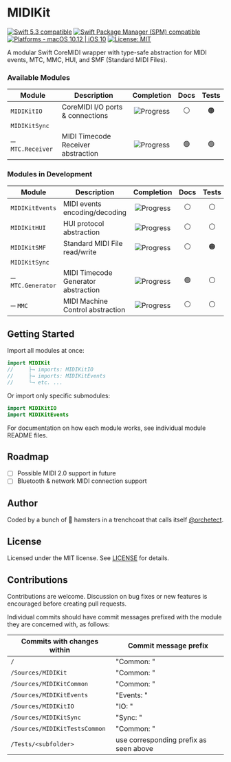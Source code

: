 # MIDIKit

<p>
<a href="https://developer.apple.com/swift">
<img src="https://img.shields.io/badge/Swift-5.3-blue.svg?style=flat"
     alt="Swift 5.3 compatible" /></a>
<a href="#installation">
<img src="https://img.shields.io/badge/SPM-5.3-blue.svg?style=flat"
     alt="Swift Package Manager (SPM) compatible" /></a>
<a href="https://developer.apple.com/swift">
<img src="https://img.shields.io/badge/platforms-macOS%2010.12%20|%20iOS%2010%20-%23989898.svg?style=flat"
     alt="Platforms - macOS 10.12 | iOS 10" /></a>
<a href="https://github.com/orchetect/MIDIKit/blob/main/LICENSE">
<img src="http://img.shields.io/badge/license-MIT-green.svg?style=flat"
     alt="License: MIT" /></a>

A modular Swift CoreMIDI wrapper with type-safe abstraction for MIDI events, MTC, MMC, HUI, and SMF (Standard MIDI Files).

### Available Modules

| Module           | Description                        |                          Completion                          | Docs | Tests |
| ---------------- | ---------------------------------- | :----------------------------------------------------------: | :--: | :---: |
| `MIDIKitIO`      | CoreMIDI I/O ports & connections   | ![Progress](https://progress-bar.dev/80/?title=Testing&color=555555&width=95) |  ⚪️   |   🟠   |
| `MIDIKitSync`    |                                    |                                                              |      |       |
| ─ `MTC.Receiver` | MIDI Timecode Receiver abstraction | ![Progress](https://progress-bar.dev/90/?title=Testing&color=555555&width=95) |  🟢   |   🟢   |

### Modules in Development

| Module            | Description                         | Completion     | Docs | Tests |
| ----------------- | ----------------------------------- | :------------: | :--: | :---: |
| `MIDIKitEvents`   | MIDI events encoding/decoding       | ![Progress](https://progress-bar.dev/50/?title=Postponed&color=555555&width=80) |  ⚪️   |   ⚪️   |
| `MIDIKitHUI`      | HUI protocol abstraction            | ![Progress](https://progress-bar.dev/40/?title=Future&color=555555&width=98) |  ⚪️   |   ⚪️   |
| `MIDIKitSMF`      | Standard MIDI File read/write       | ![Progress](https://progress-bar.dev/80/?title=Future&color=555555&width=98) |  ⚪️   |   🟠   |
| `MIDIKitSync`     |                                     |               |      |       |
| ─ `MTC.Generator` | MIDI Timecode Generator abstraction | ![Progress](https://progress-bar.dev/0/?title=Future&color=555555&width=98) |  🟢   |   ⚪️   |
| ─ `MMC`           | MIDI Machine Control abstraction    | ![Progress](https://progress-bar.dev/0/?title=Future&color=555555&width=98) |  ⚪️   |   ⚪️   |

## Getting Started

Import all modules at once:

```swift
import MIDIKit
//     ├→ imports: MIDIKitIO
//     ├→ imports: MIDIKitEvents
//     └→ etc. ...
```

Or import only specific submodules:

```swift
import MIDIKitIO
import MIDIKitEvents
```

For documentation on how each module works, see individual module README files.

## Roadmap

- [ ] Possible MIDI 2.0 support in future
- [ ] Bluetooth & network MIDI connection support

## Author

Coded by a bunch of 🐹 hamsters in a trenchcoat that calls itself [@orchetect](https://github.com/orchetect).

## License

Licensed under the MIT license. See [LICENSE](https://github.com/orchetect/MIDIKit/blob/master/LICENSE) for details.

## Contributions

Contributions are welcome. Discussion on bug fixes or new features is encouraged before creating pull requests.

Individual commits should have commit messages prefixed with the module they are concerned with, as follows:

| Commits with changes within   | Commit message prefix                              |
| ----------------------------- | -------------------------------------------------- |
| `/`                           | "Common: "                                         |
| `/Sources/MIDIKit`            | "Common: "                                         |
| `/Sources/MIDIKitCommon`      | "Common: "                                         |
| `/Sources/MIDIKitEvents`      | "Events: "                                         |
| `/Sources/MIDIKitIO`          | "IO: "                                             |
| `/Sources/MIDIKitSync`        | "Sync: "                                           |
| `/Sources/MIDIKitTestsCommon` | "Common: "                                         |
| `/Tests/<subfolder>`          | use corresponding <subfolder> prefix as seen above |
